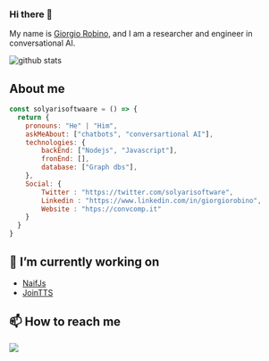 ### Hi there 👋

<!--
**solyarisoftware/solyarisoftware** is a ✨ _special_ ✨ repository because its `README.md` (this file) appears on your GitHub profile.

Here are some ideas to get you started:

- 🔭 I’m currently working on ...
- 🌱 I’m currently learning ...
- 👯 I’m looking to collaborate on ...
- 🤔 I’m looking for help with ...
- 💬 Ask me about ...
- 📫 How to reach me: ...
- 😄 Pronouns: ...
- ⚡ Fun fact: ...
-->

My name is [Giorgio Robino](https://github.com/solyarisoftware), and I am a researcher and engineer in conversational AI.


![github stats](https://github-readme-stats.vercel.app/api?username=solyarisoftware&show_icons=true)

## About me
```javascript
const solyarisoftwaare = () => {
  return {
    pronouns: "He" | "Him",
    askMeAbout: ["chatbots", "conversartional AI"],
    technologies: {
        backEnd: ["Nodejs", "Javascript"],
        fronEnd: [],
        database: ["Graph dbs"],
    },
    Social: {
        Twitter : "https://twitter.com/solyarisoftware",
        Linkedin : "https://www.linkedin.com/in/giorgiorobino",
        Website : "htps://convcomp.it"
    }
  }
}
```


## 🔭 I’m currently working on

* [NaifJs](https://github.com/solyarisoftware/naifjs)
* [JoinTTS](https://github.com/solyarisoftware/jointts)


## 📫 How to reach me

[![](https://img.shields.io/badge/giorgio.robino@gmail.com-red)](mailto:giorgio.robino@gmail.com)

